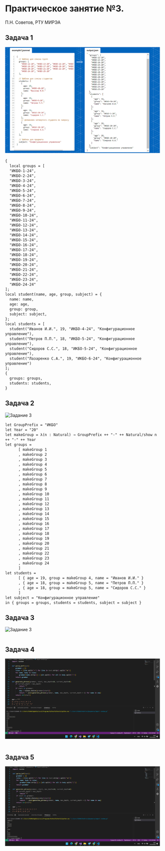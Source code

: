 # Практическое занятие №3.

П.Н. Советов, РТУ МИРЭА

## Задача 1

![Задание 1](https://github.com/teeeema/mingazutdinov.a.r/blob/main/prac_3/1.jpg)

```
{
  local groups = [
  "ИКБО-1-24",
  "ИКБО-2-24",
  "ИКБО-3-24",
  "ИКБО-4-24",
  "ИКБО-5-24",
  "ИКБО-6-24",
  "ИКБО-7-24",
  "ИКБО-8-24",
  "ИКБО-9-24",
  "ИКБО-10-24",
  "ИКБО-11-24",
  "ИКБО-12-24",
  "ИКБО-13-24",
  "ИКБО-14-24",
  "ИКБО-15-24",
  "ИКБО-16-24",
  "ИКБО-17-24",
  "ИКБО-18-24",
  "ИКБО-19-24",
  "ИКБО-20-24",
  "ИКБО-21-24",
  "ИКБО-22-24",
  "ИКБО-23-24",
  "ИКБО-24-24"
];
local student(name, age, group, subject) = {
  name: name,
  age: age,
  group: group,
  subject: subject,
};
local students = [
  student("Иванов И.И.", 19, "ИКБО-4-24", "Конфигурационное управление"),
  student("Петров П.П.", 18, "ИКБО-5-24", "Конфигурационное управление"),
  student("Сидоров С.С.", 18, "ИКБО-5-24", "Конфигурационное управление"),
  student("Лазаренко С.А.", 19, "ИКБО-6-24", "Конфигурационное управление")
];
{
  groups: groups,
  students: students,
}
```

## Задача 2

![Задание 3](https://github.com/teeeema/mingazutdinov.a.r/blob/main/prac_3/2.jpg)

```
let GroupPrefix = "ИКБО"
let Year = "20"
let makeGroup = λ(n : Natural) → GroupPrefix ++ "-" ++ Natural/show n ++ "-" ++ Year
let groups = 
      [ makeGroup 1
      , makeGroup 2
      , makeGroup 3
      , makeGroup 4
      , makeGroup 5
      , makeGroup 6
      , makeGroup 7
      , makeGroup 8
      , makeGroup 9
      , makeGroup 10
      , makeGroup 11
      , makeGroup 12
      , makeGroup 13
      , makeGroup 14
      , makeGroup 15
      , makeGroup 16
      , makeGroup 17
      , makeGroup 18
      , makeGroup 19
      , makeGroup 20
      , makeGroup 21
      , makeGroup 22
      , makeGroup 23
      , makeGroup 24
      ]
let students =
      [ { age = 19, group = makeGroup 4, name = "Иванов И.И." }
      , { age = 18, group = makeGroup 5, name = "Петров П.П." }
      , { age = 18, group = makeGroup 5, name = "Сидоров С.С." }
      ]
let subject = "Конфигурационное управление"
in { groups = groups, students = students, subject = subject }
```

## Задача 3

![Задание 3](https://github.com/teeeema/mingazutdinov.a.r/blob/main/prac_3/3.png)

```

```

## Задача 4

![Задание 4](https://github.com/teeeema/mingazutdinov.a.r/blob/main/prac_3/4.jpg)

```

```

## Задача 5

![Задание 5](https://github.com/teeeema/mingazutdinov.a.r/blob/main/prac_3/5.jpg)

```

```

